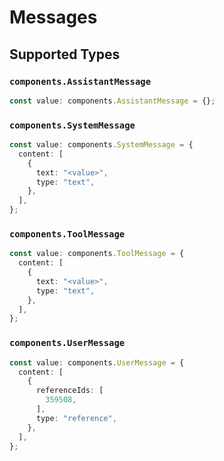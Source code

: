 # Messages


## Supported Types

### `components.AssistantMessage`

```typescript
const value: components.AssistantMessage = {};
```

### `components.SystemMessage`

```typescript
const value: components.SystemMessage = {
  content: [
    {
      text: "<value>",
      type: "text",
    },
  ],
};
```

### `components.ToolMessage`

```typescript
const value: components.ToolMessage = {
  content: [
    {
      text: "<value>",
      type: "text",
    },
  ],
};
```

### `components.UserMessage`

```typescript
const value: components.UserMessage = {
  content: [
    {
      referenceIds: [
        359508,
      ],
      type: "reference",
    },
  ],
};
```

